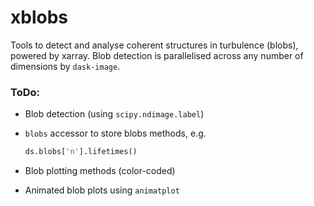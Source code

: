 # xblobs
Tools to detect and analyse coherent structures in turbulence (blobs), powered by xarray.
Blob detection is parallelised across any number of dimensions by `dask-image`.

### ToDo:

- Blob detection (using `scipy.ndimage.label`)

- `blobs` accessor to store blobs methods, e.g.

  ```python
  ds.blobs['n'].lifetimes()
  ```

- Blob plotting methods (color-coded)

- Animated blob plots using `animatplot`
